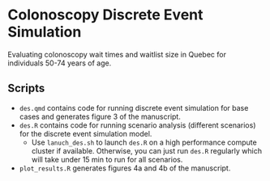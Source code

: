 # Colonoscopy Discrete Event Simulation 

Evaluating colonoscopy wait times and waitlist size in Quebec for individuals 50-74 years of age.

## Scripts

- `des.qmd` contains code for running discrete event simulation for base cases and generates figure 3 of the manuscript.
- `des.R` contains code for running scenario analysis (different scenarios) for the discrete event simulation model.
  - Use `lanuch_des.sh` to launch `des.R` on a high performance compute cluster if available. Otherwise, you can just run `des.R` regularly which will take under 15 min to run for all scenarios.
- `plot_results.R` generates figures 4a and 4b of the manuscript.